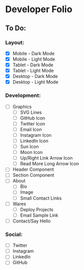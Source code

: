 # Developer Folio
## To Do:
### Layout:
* [x] Mobile - Dark Mode
* [x] Mobile - Light Mode 
* [x] Tablet - Dark Mode
* [x] Tablet - Light Mode
* [x] Desktop - Dark Mode
* [x] Desktop - Light Mode

### Development:
* [ ] Graphics
  * [ ] SVG Lines
  * [ ] GitHub Icon
  * [ ] Twitter Icon
  * [ ] Email Icon
  * [ ] Instagram Icon
  * [ ] LinkedIn Icon
  * [ ] Sun Icon
  * [ ] Moon Icon
  * [ ] Up/Right Link Arrow Icon
  * [ ] Read More Long Arrow Icon
* [ ] Header Component
* [ ] Section Component
* [ ] About
  * [ ] Bio 
  * [ ] Image
  * [ ] Small Contact Links
* [ ] Wares
  * [ ] Deploy Projects
  * [ ] Email Sample Link
* [ ] Contact/Say Hello 

### Social:
* [ ] Twitter
* [ ] Instagram
* [ ] LinkedIn
* [ ] GitHub
